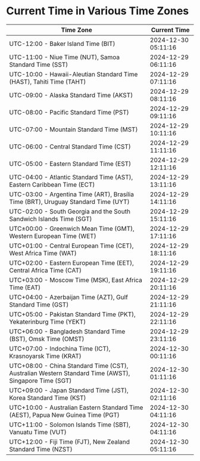 # Current Time in Various Time Zones

| Time Zone | Current Time |
|-----------|--------------|
| UTC-12:00 - Baker Island Time (BIT) | 2024-12-30 05:11:16 |
| UTC-11:00 - Niue Time (NUT), Samoa Standard Time (SST) | 2024-12-29 06:11:16 |
| UTC-10:00 - Hawaii-Aleutian Standard Time (HAST), Tahiti Time (TAHT) | 2024-12-29 07:11:16 |
| UTC-09:00 - Alaska Standard Time (AKST) | 2024-12-29 08:11:16 |
| UTC-08:00 - Pacific Standard Time (PST) | 2024-12-29 09:11:16 |
| UTC-07:00 - Mountain Standard Time (MST) | 2024-12-29 10:11:16 |
| UTC-06:00 - Central Standard Time (CST) | 2024-12-29 11:11:16 |
| UTC-05:00 - Eastern Standard Time (EST) | 2024-12-29 12:11:16 |
| UTC-04:00 - Atlantic Standard Time (AST), Eastern Caribbean Time (ECT) | 2024-12-29 13:11:16 |
| UTC-03:00 - Argentina Time (ART), Brasília Time (BRT), Uruguay Standard Time (UYT) | 2024-12-29 14:11:16 |
| UTC-02:00 - South Georgia and the South Sandwich Islands Time (SGT) | 2024-12-29 15:11:16 |
| UTC±00:00 - Greenwich Mean Time (GMT), Western European Time (WET) | 2024-12-29 17:11:16 |
| UTC+01:00 - Central European Time (CET), West Africa Time (WAT) | 2024-12-29 18:11:16 |
| UTC+02:00 - Eastern European Time (EET), Central Africa Time (CAT) | 2024-12-29 19:11:16 |
| UTC+03:00 - Moscow Time (MSK), East Africa Time (EAT) | 2024-12-29 20:11:16 |
| UTC+04:00 - Azerbaijan Time (AZT), Gulf Standard Time (GST) | 2024-12-29 21:11:16 |
| UTC+05:00 - Pakistan Standard Time (PKT), Yekaterinburg Time (YEKT) | 2024-12-29 22:11:16 |
| UTC+06:00 - Bangladesh Standard Time (BST), Omsk Time (OMST) | 2024-12-29 23:11:16 |
| UTC+07:00 - Indochina Time (ICT), Krasnoyarsk Time (KRAT) | 2024-12-30 00:11:16 |
| UTC+08:00 - China Standard Time (CST), Australian Western Standard Time (AWST), Singapore Time (SGT) | 2024-12-30 01:11:16 |
| UTC+09:00 - Japan Standard Time (JST), Korea Standard Time (KST) | 2024-12-30 02:11:16 |
| UTC+10:00 - Australian Eastern Standard Time (AEST), Papua New Guinea Time (PGT) | 2024-12-30 04:11:16 |
| UTC+11:00 - Solomon Islands Time (SBT), Vanuatu Time (VUT) | 2024-12-30 04:11:16 |
| UTC+12:00 - Fiji Time (FJT), New Zealand Standard Time (NZST) | 2024-12-30 05:11:16 |
